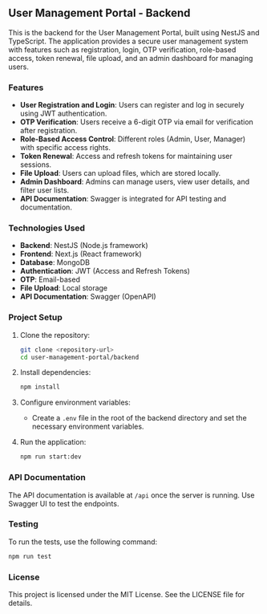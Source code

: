 ## User Management Portal - Backend

This is the backend for the User Management Portal, built using NestJS and TypeScript. The application provides a secure user management system with features such as registration, login, OTP verification, role-based access, token renewal, file upload, and an admin dashboard for managing users.

### Features

- **User Registration and Login**: Users can register and log in securely using JWT authentication.
- **OTP Verification**: Users receive a 6-digit OTP via email for verification after registration.
- **Role-Based Access Control**: Different roles (Admin, User, Manager) with specific access rights.
- **Token Renewal**: Access and refresh tokens for maintaining user sessions.
- **File Upload**: Users can upload files, which are stored locally.
- **Admin Dashboard**: Admins can manage users, view user details, and filter user lists.
- **API Documentation**: Swagger is integrated for API testing and documentation.

### Technologies Used

- **Backend**: NestJS (Node.js framework)
- **Frontend**: Next.js (React framework)
- **Database**: MongoDB
- **Authentication**: JWT (Access and Refresh Tokens)
- **OTP**: Email-based
- **File Upload**: Local storage
- **API Documentation**: Swagger (OpenAPI)

### Project Setup

1. Clone the repository:
   ```bash
   git clone <repository-url>
   cd user-management-portal/backend
   ```

2. Install dependencies:
   ```bash
   npm install
   ```

3. Configure environment variables:
   - Create a `.env` file in the root of the backend directory and set the necessary environment variables.

4. Run the application:
   ```bash
   npm run start:dev
   ```

### API Documentation

The API documentation is available at `/api` once the server is running. Use Swagger UI to test the endpoints.

### Testing

To run the tests, use the following command:
```bash
npm run test
```

### License

This project is licensed under the MIT License. See the LICENSE file for details.